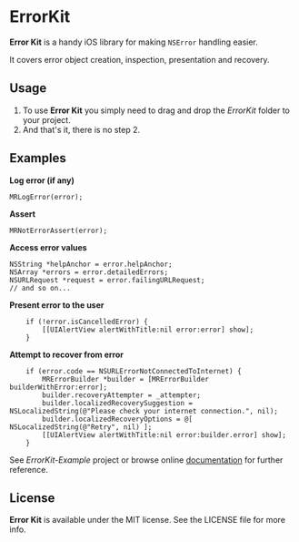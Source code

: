 ErrorKit
========

**Error Kit** is a handy iOS library for making `NSError` handling easier.

It covers error object creation, inspection, presentation and recovery.

Usage
-----

1. To use **Error Kit** you simply need to drag and drop the *ErrorKit* folder to your project.
2. And that's it, there is no step 2.

Examples
--------

**Log error (if any)**

    MRLogError(error);

**Assert**

    MRNotErrorAssert(error);
    
**Access error values**

	NSString *helpAnchor = error.helpAnchor;
    NSArray *errors = error.detailedErrors;
    NSURLRequest *request = error.failingURLRequest;
    // and so on...

**Present error to the user**

        if (!error.isCancelledError) {
	        [[UIAlertView alertWithTitle:nil error:error] show];
	    }

**Attempt to recover from error**

        if (error.code == NSURLErrorNotConnectedToInternet) {
	        MRErrorBuilder *builder = [MRErrorBuilder builderWithError:error];
	        builder.recoveryAttempter = _attempter;
	        builder.localizedRecoverySuggestion = NSLocalizedString(@"Please check your internet connection.", nil);
	        builder.localizedRecoveryOptions = @[ NSLocalizedString(@"Retry", nil) ];
	        [[UIAlertView alertWithTitle:nil error:builder.error] show];
	    }

See *ErrorKit-Example* project or browse online [documentation](http://hectr.github.com/ErrorKit/) for further reference.

License
-------

**Error Kit** is available under the MIT license. See the LICENSE file for more info.
